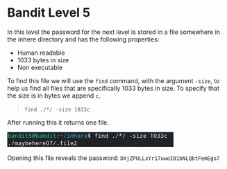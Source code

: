 # Bandit Level 5

In this level the password for the next level is stored in a file somewhere in the inhere directory and has the following properties:
* Human readable
* 1033 bytes in size
* Non executable

To find this file we will use the `find` command, with the argument `-size`, to help us find all files that are specifically 1033 bytes in size. To specify that the size is in bytes we append `c`.
> `find ./*/ -size 1033c`

After running this it returns one file.

![99cb8038.png](../src/99cb8038.png)

Opening this file reveals the password: `DXjZPULLxYr17uwoI01bNLQbtFemEgo7`
